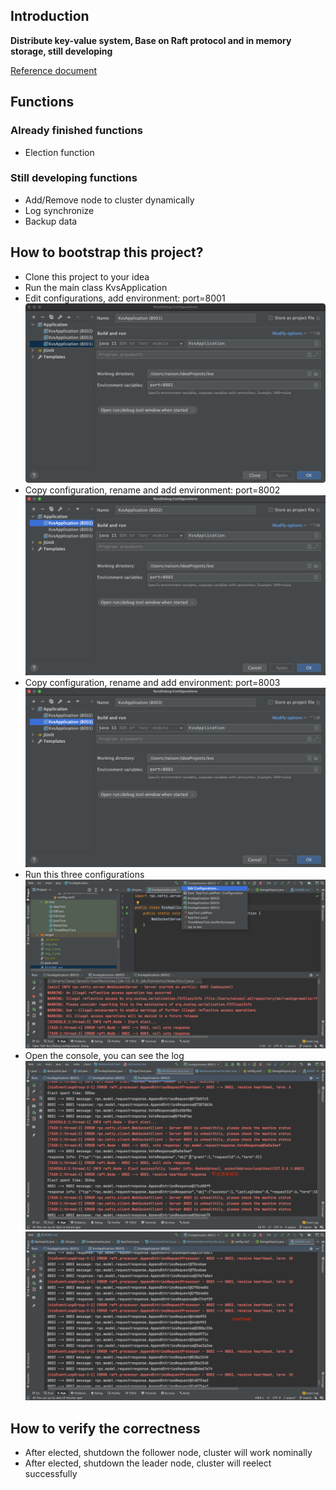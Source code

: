## Introduction

**Distribute key-value system, Base on Raft protocol and in memory storage, still developing**

[Reference document](https://github.com/maemual/raft-zh_cn/blob/master/raft-zh_cn.md)

## Functions

### Already finished functions

- Election function

### Still developing functions

- Add/Remove node to cluster dynamically
- Log synchronize
- Backup data

## How to bootstrap this project?

- Clone this project to your idea
- Run the main class KvsApplication
- Edit configurations, add environment: port=8001
  ![img.png](img.png)
- Copy configuration, rename and add environment: port=8002
  ![img_1.png](img_1.png)
- Copy configuration, rename and add environment: port=8003
  ![img_2.png](img_2.png)
- Run this three configurations
  ![img_3.png](img_3.png)
- Open the console, you can see the log
  ![img_4.png](img_4.png)
  ![img_5.png](img_5.png)

## How to verify the correctness
- After elected, shutdown the follower node, cluster will work nominally
- After elected, shutdown the leader node, cluster will reelect successfully

